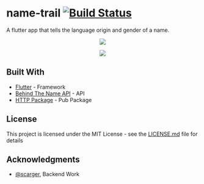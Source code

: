 # name-trail [![Build Status](https://travis-ci.org/dwyl/esta.svg?branch=master)](https://travis-ci.org/)
A flutter app that tells the language origin and gender of a name.

<p align="center">
  <a href="https://nayalash.github.io/comingsoon"><img src="https://github.com/steverichey/google-play-badge-svg/blob/master/img/en_get.svg"/> </a>
</p>

<p align="center">
  <img src="https://github.com/Nayalash/name-trail/blob/master/docs/NameTrail.gif"/>
</p>



## Built With

* [Flutter](https://flutter.dev/) - Framework
* [Behind The Name API](https://www.behindthename.com/api/) - API 
* [HTTP Package](https://pub.dev/packages/http) - Pub Package


## License

This project is licensed under the MIT License - see the [LICENSE.md](https://github.com/Nayalash/name-trail/blob/master/LICENSE) file for details

## Acknowledgments

* [@scarger](https://github.com/scarger), Backend Work

